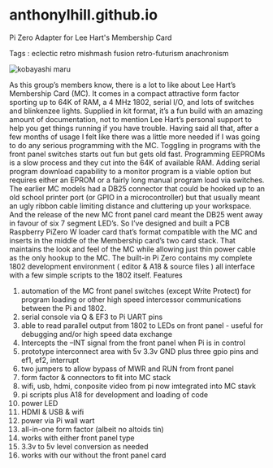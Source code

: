 # anthonylhill.github.io
 Pi Zero Adapter for Lee Hart's Membership Card

Tags : eclectic retro mishmash fusion retro-futurism anachronism

![kobayashi maru](https://https://github.com/anthonylhill/anthonylhill.github.io/blob/main/photos/kobayashimaru.jpg)

As this group’s members know, there is a lot to like about Lee Hart’s Membership Card (MC). It comes in a compact attractive form factor sporting up to 64K of RAM,  a 4 MHz 1802, serial I/O,  and  lots of switches and blinkenzee lights.  Supplied in kit format, it’s a fun build with an amazing amount of documentation, not to mention Lee Hart’s personal support to help you get things running if you have trouble.
Having said all that, after a few months of usage I felt like there was a little more needed if I was going to do any serious programming with the MC.  Toggling in programs with the front panel switches starts out fun but gets old fast.  Programming EEPROMs is a slow process and they cut into the 64K of available RAM.  Adding serial program download capability to a monitor program is a viable option but requires either an EPROM or a fairly long manual program load via switches.   The earlier MC models had a DB25 connector that could be hooked up to an old school printer port (or GPIO in a microcontroller) but that usually meant an ugly ribbon cable limiting distance and cluttering up your workspace.  And the release of the new MC front panel card meant the DB25 went away in favour of six 7 segment LED’s.
So I’ve designed and built a PCB Raspberry PiZero W loader card that’s format compatible with the MC and  inserts in the middle of the Membership card’s two card stack.  That maintains the look and feel of the MC while allowing just thin power cable as the only hookup to the MC.  The built-in Pi Zero contains my complete 1802 development environment ( editor & A18 & source files ) all interface with a few simple scripts to the 1802 itself. 
Features

1.	automation of the MC front panel switches (except Write Protect) for program loading or other high speed intercessor communications between the Pi and 1802.
2.	serial console via Q & EF3 to Pi UART pins 
3.	able to read parallel output from 1802 to LEDs on front panel - useful for debugging and/or  high speed data exchange
4.	Intercepts the –INT signal from  the front panel when Pi is in control
5.	prototype interconnect area with 5v 3.3v GND plus three gpio pins and ef1, ef2, interrupt
6.	two jumpers to allow bypass of MWR and RUN from front panel
7.	form factor & connectors to fit into MC stack
8.	wifi, usb, hdmi, conposite video from pi now imtegrated into MC stavk
9.	pi scripts plus A18 for development and loading of code
10.	power LED
11.	HDMI & USB & wifi
12.	power via Pi wall wart
13.	all-in-one form factor (albeit no altoids tin)
14.	works with either front panel type
15.	3.3v to 5v level conversion as needed
16.	works with our without the front panel card
